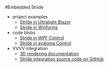 #Embedded Stride

* project examples
    * [Stride in Ultralight Blazor](https://github.com/lionfire/LionFire.Stride.Ultralight)
    * [Stride in Winforms](https://github.com/windperson/-StrideGameNet5WinFormsDemo)
* code blobs
    * [Stride in WPF Control](https://gist.github.com/EricEzaM/5797be1f4b28f15e9be53287a02d3d67)
    * [Stride in avalonia Control](https://gist.github.com/westonsoftware/a3fa982397fe1817ece4a27d3cbc5a89)
* VVVV integration
    * [3D rendering documentation](https://thegraybook.vvvv.org/reference/libraries/graphics-3d.html)
    * [Stride integration source code on GitHub](https://github.com/vvvv/VL.StandardLibs)